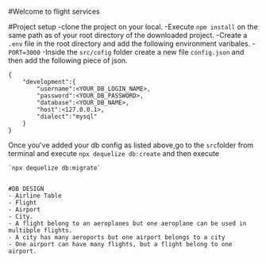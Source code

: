#Welcome to flight services

#Project setup
-clone the project on your local.
-Execute `npm install` on the same path as of your root directory of the downloaded project.
-Create a `.env` file in the root directory and add the following environment varibales.
-`PORT=3000`
-Inside the `src/cofig` folder create a new file `config.json` and then add the following piece of json.
```
{
    "development":{
        "username":<YOUR_DB_LOGIN_NAME>,
        "password":<YOUR_DB_PASSWORD>,
        "database":<YOUR_DB_NAME>,
        "host":<127.0.0.1>,
        "dialect":"mysql"
    }
}

```

Once you've added your db config as listed above,go to the `src`folder from terminal and execute `npx dequelize db:create` and then execute

    `npx dequelize db:migrate`
```

#DB DESIGN
- Airline Table
- Flight
- Airport
- City.
- A flight belong to an aeroplanes but one aeroplane can be used in multibple flights.
- A city has many aeroports but one airport belongs to a city
- One airport can have many flights, but a flight belong to one airport.